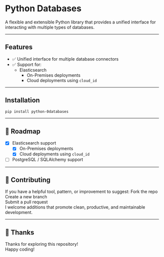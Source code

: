 # Python Databases
A flexible and extensible Python library that provides a unified interface for interacting with multiple types of databases.

---

## Features
- ✅ Unified interface for multiple database connectors
- ✅ Support for:
  - Elasticsearch
    - On-Premises deployments
    - Cloud deployments using `cloud_id`

---

## Installation
```bash
pip install python-0databases
```

---

## 📌 Roadmap

* [x] Elasticsearch support
  - [x] On-Premises deployments
  - [x] Cloud deployments using `cloud_id`
* [ ] PostgreSQL / SQLAlchemy support

---

## 🤝 Contributing
If you have a helpful tool, pattern, or improvement to suggest:
Fork the repo <br>
Create a new branch <br>
Submit a pull request <br>
I welcome additions that promote clean, productive, and maintainable development. <br>

---

## 🙏 Thanks
Thanks for exploring this repository! <br>
Happy coding! <br>
